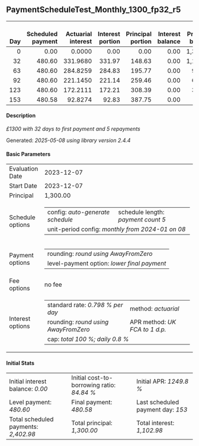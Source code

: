 <h2>PaymentScheduleTest_Monthly_1300_fp32_r5</h2>
<table>
    <thead style="vertical-align: bottom;">
        <th style="text-align: right;">Day</th>
        <th style="text-align: right;">Scheduled payment</th>
        <th style="text-align: right;">Actuarial interest</th>
        <th style="text-align: right;">Interest portion</th>
        <th style="text-align: right;">Principal portion</th>
        <th style="text-align: right;">Interest balance</th>
        <th style="text-align: right;">Principal balance</th>
        <th style="text-align: right;">Total actuarial interest</th>
        <th style="text-align: right;">Total interest</th>
        <th style="text-align: right;">Total principal</th>
    </thead>
    <tr style="text-align: right;">
        <td class="ci00">0</td>
        <td class="ci01" style="white-space: nowrap;">0.00</td>
        <td class="ci02">0.0000</td>
        <td class="ci03">0.00</td>
        <td class="ci04">0.00</td>
        <td class="ci05">0.00</td>
        <td class="ci06">1,300.00</td>
        <td class="ci07">0.0000</td>
        <td class="ci08">0.00</td>
        <td class="ci09">0.00</td>
    </tr>
    <tr style="text-align: right;">
        <td class="ci00">32</td>
        <td class="ci01" style="white-space: nowrap;">480.60</td>
        <td class="ci02">331.9680</td>
        <td class="ci03">331.97</td>
        <td class="ci04">148.63</td>
        <td class="ci05">0.00</td>
        <td class="ci06">1,151.37</td>
        <td class="ci07">331.9680</td>
        <td class="ci08">331.97</td>
        <td class="ci09">148.63</td>
    </tr>
    <tr style="text-align: right;">
        <td class="ci00">63</td>
        <td class="ci01" style="white-space: nowrap;">480.60</td>
        <td class="ci02">284.8259</td>
        <td class="ci03">284.83</td>
        <td class="ci04">195.77</td>
        <td class="ci05">0.00</td>
        <td class="ci06">955.60</td>
        <td class="ci07">616.7939</td>
        <td class="ci08">616.80</td>
        <td class="ci09">344.40</td>
    </tr>
    <tr style="text-align: right;">
        <td class="ci00">92</td>
        <td class="ci01" style="white-space: nowrap;">480.60</td>
        <td class="ci02">221.1450</td>
        <td class="ci03">221.14</td>
        <td class="ci04">259.46</td>
        <td class="ci05">0.00</td>
        <td class="ci06">696.14</td>
        <td class="ci07">837.9389</td>
        <td class="ci08">837.94</td>
        <td class="ci09">603.86</td>
    </tr>
    <tr style="text-align: right;">
        <td class="ci00">123</td>
        <td class="ci01" style="white-space: nowrap;">480.60</td>
        <td class="ci02">172.2111</td>
        <td class="ci03">172.21</td>
        <td class="ci04">308.39</td>
        <td class="ci05">0.00</td>
        <td class="ci06">387.75</td>
        <td class="ci07">1,010.1500</td>
        <td class="ci08">1,010.15</td>
        <td class="ci09">912.25</td>
    </tr>
    <tr style="text-align: right;">
        <td class="ci00">153</td>
        <td class="ci01" style="white-space: nowrap;">480.58</td>
        <td class="ci02">92.8274</td>
        <td class="ci03">92.83</td>
        <td class="ci04">387.75</td>
        <td class="ci05">0.00</td>
        <td class="ci06">0.00</td>
        <td class="ci07">1,102.9773</td>
        <td class="ci08">1,102.98</td>
        <td class="ci09">1,300.00</td>
    </tr>
</table>
<h4>Description</h4>
<p><i>£1300 with 32 days to first payment and 5 repayments</i></p>
<p>Generated: <i>2025-05-08 using library version 2.4.4</i></p>
<h4>Basic Parameters</h4>
<table>
    <tr>
        <td>Evaluation Date</td>
        <td>2023-12-07</td>
    </tr>
    <tr>
        <td>Start Date</td>
        <td>2023-12-07</td>
    </tr>
    <tr>
        <td>Principal</td>
        <td>1,300.00</td>
    </tr>
    <tr>
        <td>Schedule options</td>
        <td>
            <table>
                <tr>
                    <td>config: <i>auto-generate schedule</i></td>
                    <td>schedule length: <i><i>payment count</i> 5</i></td>
                </tr>
                <tr>
                    <td colspan="2" style="white-space: nowrap;">unit-period config: <i>monthly from 2024-01 on 08</i></td>
                </tr>
            </table>
        </td>
    </tr>
    <tr>
        <td>Payment options</td>
        <td>
            <table>
                <tr>
                    <td>rounding: <i>round using AwayFromZero</i></td>
                </tr>
                <tr>
                    <td>level-payment option: <i>lower&nbsp;final&nbsp;payment</i></td>
                </tr>
            </table>
        </td>
    </tr>
    <tr>
        <td>Fee options</td>
        <td>no fee
        </td>
    </tr>
    <tr>
        <td>Interest options</td>
        <td>
            <table>
                <tr>
                    <td>standard rate: <i>0.798 % per day</i></td>
                    <td>method: <i>actuarial</i></td>
                </tr>
                <tr>
                    <td>rounding: <i>round using AwayFromZero</i></td>
                    <td>APR method: <i>UK FCA to 1 d.p.</i></td>
                </tr>
                <tr>
                    <td colspan="2">cap: <i>total 100 %; daily 0.8 %</td>
                </tr>
            </table>
        </td>
    </tr>
</table>
<h4>Initial Stats</h4>
<table>
    <tr>
        <td>Initial interest balance: <i>0.00</i></td>
        <td>Initial cost-to-borrowing ratio: <i>84.84 %</i></td>
        <td>Initial APR: <i>1249.8 %</i></td>
    </tr>
    <tr>
        <td>Level payment: <i>480.60</i></td>
        <td>Final payment: <i>480.58</i></td>
        <td>Last scheduled payment day: <i>153</i></td>
    </tr>
    <tr>
        <td>Total scheduled payments: <i>2,402.98</i></td>
        <td>Total principal: <i>1,300.00</i></td>
        <td>Total interest: <i>1,102.98</i></td>
    </tr>
</table>